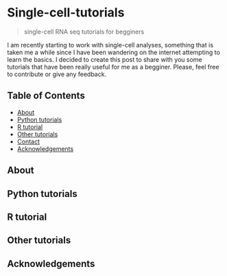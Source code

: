 # Single-cell-tutorials
> single-cell RNA seq tutorials for begginers

I am recently starting to work with single-cell analyses, something that is taken me a while since I have been wandering on the internet attempting to learn the basics. I decided to create this post to share with you some tutorials that have been really useful for me as a begginer. Please, feel free to contribute or give any feedback. 


<!-- TABLE OF CONTENTS -->
## Table of Contents

* [About](#about-the-project)
* [Python tutorials](#Python)
* [R tutorial](#R)
* [Other tutorials](#Other)
* [Contact](#contact)
* [Acknowledgements](#acknowledgements)


## About

## Python tutorials

## R tutorial

## Other tutorials

## Acknowledgements
